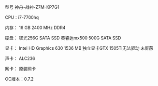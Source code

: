 型号 神舟-战神-Z7M-KP7G1

CPU：i7-7700hq

内存： 16 GB 2400 MHz DDR4

硬盘： 镁光256G SATA SSD 英睿达mx500 500G SATA SSD

显卡： Intel HD Graphics 630 1536 MB 独立显卡GTX 1505Ti无法驱动 未屏蔽

声卡： ALC236

网卡： 原装网卡

OC版本：0.7.2
